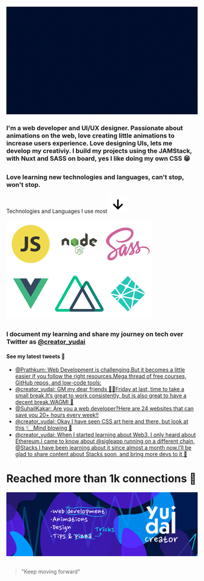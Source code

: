 ![intro](https://github.com/Yudai-creator/Yudai-creator/blob/master/Intro.gif)

### I'm a web developer and UI/UX designer. Passionate about animations on the web, love creating little animations to increase users experience. Love designing UIs, lets me develop my creativiy. I build my projects using the JAMStack, with Nuxt and SASS on board, yes I like doing my own CSS 😁

##

### Love learning new technologies and languages, can't stop, won't stop.

Technologies and Languages I use most ![arrow-down](https://github.com/Yudai-creator/Yudai-creator/blob/master/bx-down-arrow-alt.svg)

![js](https://github.com/Yudai-creator/Yudai-creator/blob/master/js.png)![node](https://github.com/Yudai-creator/Yudai-creator/blob/master/Node-JS-01.png)![sass](https://github.com/Yudai-creator/Yudai-creator/blob/master/sass.png)![vue](https://github.com/Yudai-creator/Yudai-creator/blob/master/Vue-JS-01.png)![nuxt](https://github.com/Yudai-creator/Yudai-creator/blob/master/Nuxt-01.png)![netlify](https://github.com/Yudai-creator/Yudai-creator/blob/master/Netlify-01.png)


##

### I document my learning and share my journey on tech over Twitter as [@creator_yudai](https://twitter.com/creator_yudai)

#### See my latest tweets 📲

<!-- TWITTER:START -->
- [@Prathkum: Web Development is challenging.But it becomes a little easier if you follow the right resources.Mega thread of free courses, GitHub repos, and low-code tools:](https://rss.app/articles/cb4e791f6f6d729c074351566bd3a7c508111d6e2f2db3f5cae99217ca9573c6f60ab61368dddf6df3a66b7fd810089b64d06be9c4107f)
- [@creator_yudai: GM my dear friends 🙌🏻Friday at last, time to take a small break.It’s great to work consistently, but is also great to have a decent break.WAGMI 🚀](https://rss.app/articles/cb4e791f6f6d729c074351566bd3a7c508111d6e1c2db7e0d6ed95259c9363c6eb50b648389c9b2beca36f7cdb1d089162d16be4c6137b108e39c360)
- [@SuhailKakar: Are you a web developer?Here are 24 websites that can save you 20+ hours every week!!](https://rss.app/articles/cb4e791f6f6d729c074351566bd3a7c508111d6e2c2abae0cbeeac1b8e877588f10ba4482c9bc169f6a36e7bd816089b60d268e9c7127c128e3b)
- [@creator_yudai: Okay I have seen CSS art here and there, but look at this 👇🏻Mind blowing 🤯](https://rss.app/articles/cb4e791f6f6d729c074351566bd3a7c508111d6e1c2db7e0d6ed95259c9363c6eb50b648389c9b2beca36f7cdb11069061d46ae0c01072128d3bc765)
- [@creator_yudai: When I started learning about Web3, I only heard about Ethereum.I came to know about @sigleapp running on a different chain, @Stacks I have been learning about it since almost a month now.I’ll be glad to share content about Stacks soon, and bring more devs to it 💯](https://rss.app/articles/cb4e791f6f6d729c074351566bd3a7c508111d6e1c2db7e0d6ed95259c9363c6eb50b648389c9b2beca36f7cdb160c9362d461e6c71a7b1d8939cd6a)
<!-- TWITTER:END -->

# Reached more than 1k connections 💙


![banner](https://github.com/Yudai-creator/Yudai-creator/blob/master/BANNER%20TWITTER.png)

##

> "Keep moving forward"






<!--
**Yudai-creator/Yudai-creator** is a ✨ _special_ ✨ repository because its `README.md` (this file) appears on your GitHub profile.

Here are some ideas to get you started:

- 🔭 I’m currently working on ...
- 🌱 I’m currently learning ...
- 👯 I’m looking to collaborate on ...
- 🤔 I’m looking for help with ...
- 💬 Ask me about ...
- 📫 How to reach me: ...
- 😄 Pronouns: ...
- ⚡ Fun fact: ...
-->
